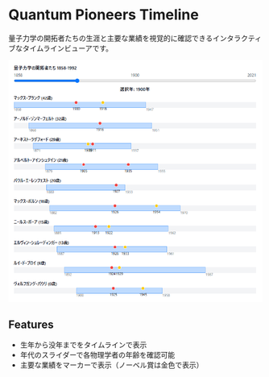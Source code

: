 # Quantum Pioneers Timeline

量子力学の開拓者たちの生涯と主要な業績を視覚的に確認できるインタラクティブなタイムラインビューアです。

![スクリーンショット](./images/screenshot.png)

## Features

- 生年から没年までをタイムラインで表示
- 年代のスライダーで各物理学者の年齢を確認可能
- 主要な業績をマーカーで表示（ノーベル賞は金色で表示）
